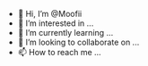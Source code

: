 - 👋 Hi, I’m @Moofii
- 👀 I’m interested in ...
- 🌱 I’m currently learning ...
- 💞️ I’m looking to collaborate on ...
- 📫 How to reach me ...

<!---
Moofii/Moofii is a ✨ special ✨ repository because its `README.md` (this file) appears on your GitHub profile.
You can click the Preview link to take a look at your changes.
--->
